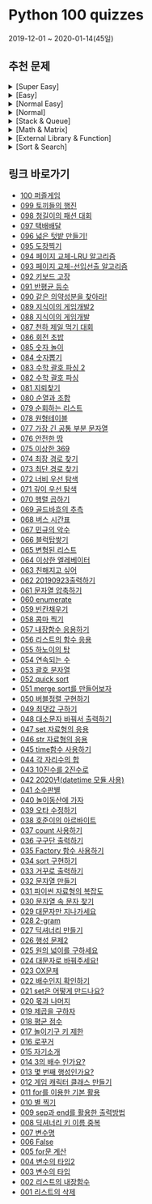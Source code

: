 # Python 100 quizzes

2019-12-01 ~ 2020-01-14(45일)

## 추천 문제

<details>
<summary>[Super Easy]</summary>

- [009 출력 방법](File/009_sep과_end를_활용한_출력방법.md)
- [015 출력 방법2](File/015_자기소개.md)
- [001 리스트 삭제](File/001_리스트의_삭제.md)
- [002 리스트 삽입](File/002_리스트의_내장함수.md)
- [018 리스트 평균 구하기](File/018_평균_점수.md)
- [013 리스트 불러오기](File/013_몇_번째_행성인가요.md)
- [025 함수 만들기](File/025_원의_넓이를_구하세요.md)
- [011 1~100까지 더하기](File/011_for를_이용한_기본_활용.md)

</details>

<details>
<summary>[Easy]</summary>

- [010 별 출력하기](File/010_별_찍기.md)
- [012 클래스 만들기](File/012_게임_캐릭터_클래스_만들기.md)
- [016 문자열 거꾸로 만들기](File/016_로꾸거.md)
- [028 문자열 나눠서 출력하기](File/028_2-gram.md)
- [030 문자열 안에서 문자 찾기](File/030_문자열_속_문자_찾기.md)
- [026 리스트 매치하기](File/026_행성_문제2.md)
- [027 두 리스트로 딕셔너리 만들기](File/027_딕셔너리_만들기.md)
- [035 내부 함수 원리](File/035_Factory_함수_사용하기.md)

</details>

<details>
<summary>[Normal Easy]</summary>

- [037 리스트에서 최대 빈도수 출력](File/037_count_사용하기.md)
- [038 리스트에서 순위 출력](File/038_호준이의_아르바이트.md)
- [040 리스트에서 순서대로 뽑기](File/040_놀이동산에_가자.md)
- [046 숫자 펼쳐서 합하기](File/046_str_자료형의_응용.md)
- [055 하노이의 탑](File/055_하노이의_탑.md)
- [056 딕셔너리 조작](File/056_리스트의_함수_응용.md)
- [059 빈칸채우기](File/059_빈칸채우기.md)
- [061 문자열 탐색](File/061_문자열_압축하기.md)
- [091 리스트 탐색](File/091_반평균_등수.md)
- [090 리스트 탐색2](File/090_같은_의약성분을_찾아라!.md)
- [087 리스트를 딕셔너리로 순위](File/087_천하_제일_먹기_대회.md)

</details>

<details>
<summary>[Normal]</summary>

- [064 이상한 엘레베이터](File/064_이상한_엘레베이터.md)
- [066 블럭탑쌓기](File/066_블럭탑쌓기.md)
- [067 민규의 악수](File/067_민규의_악수.md)
- [068 버스 시간표](File/068_버스_시간표.md)
- [075 이상한 369](File/075_이상한_369.md)
- [078 원형테이블](File/078_원형테이블.md)
- [085 숫자 놀이](File/085_숫자_놀이.md)
- [086 회전 초밥](File/086_회전_초밥.md)
- [099 토끼들의 행진](File/099_토끼들의_행진.md)
- [097 택배배달](File/097_택배배달.md)

</details>

<details>
<summary>[Stack & Queue]</summary>

- [053 스택(괄호 문제)](File/053_괄호_문자열.md)
- [082 괄호](File/082_수학_괄호_파싱.md)
- [083 괄호](File/083_수학_괄호_파싱_2.md)

---

- [093 큐(페이지 교체 문제)](File/093_페이지교체-선입선출_알고리즘.md),
- [094 큐 활용 LRU 알고리즘(페이지 교체 문제)](File/094_페이지_교체-LRU_알고리즘.md)

</details>

<details>
<summary>[Math & Matrix]</summary>

- [041 소수판별](File/041_소수판별.md)
- [043 2진법](File/043_10진수를_2진수로.md)
- [045 time 함수 시간 계산하기](File/045_time함수_사용하기.md)
- [069 골드바흐의 추측](File/069_골드바흐의_추측.md)
- [077 가장 긴 공통 부분 문자열](File/077_가장_긴_공통_부분_문자열.md)
- [080 조합](File/080_순열과_조합.md)
- [084 순열](File/084_숫자뽑기.md)

---

- [070 행렬 곱하기](File/070_행렬_곱하기.md)
- [076 행렬 탐색](File/076_안전한_땅.md)
- [081 행렬 탐색](File/081_지뢰찾기.md)
- [088 행렬 새로 만들기](File/088_지식이의_게임개발.md)
- [089 행렬 특정 점 이동](File/089_지식이의_게임개발2.md)
- [095 행렬 회전](File/095_도장찍기.md)
- [096 행렬 구역 설정](File/096_넓은_텃밭_만들기!.md)
- [100 퍼즐게임](File/100_퍼즐게임.md)

</details>

<details>
<summary>[External Library & Function]</summary>

- [037 리스트에서 최대 빈도수 출력(Counter)](File/037_count_사용하기.md)
- [042 요일 맞추기(datetime)](File/042_2020년(datetime_모듈_사용).md)
- [045 시간 계산하기(time 함수)](File/045_time함수_사용하기.md)
- [058 문자열 ,분리(format 함수)](File/058_콤마_찍기.md)
- [092 CSV파일 불러오기(os, csv)](File/092_키보드_고장.md)
- [098 문자열을 리스트로(re)](File/098_청길이의_패션_대회.md)

</details>

<details>
<summary>[Sort & Search]</summary>

- [050 bubble sort](File/050_버블정렬_구현하기.md)
- [051 merge sort](File/051_merge_sort를_만들어보자.md)
- [052 quick sort](File/052_quick_sort.md)

---

- [071 DFS](File/071_깊이_우선_탐색.md)
- [072 BFS](File/072_너비_우선_탐색.md)
- [073 최단 경로 찾기](File/073_최단_경로_찾기.md)
- [074 최장 경로 찾기](File/074_최장_경로_찾기.md)

</details> 

## 링크 바로가기 
- [100 퍼즐게임](File/100_퍼즐게임.md)
- [099 토끼들의 행진](File/099_토끼들의_행진.md)
- [098 청길이의 패션 대회](File/098_청길이의_패션_대회.md)
- [097 택배배달](File/097_택배배달.md)
- [096 넓은 텃밭 만들기!](File/096_넓은_텃밭_만들기!.md)
- [095 도장찍기](File/095_도장찍기.md)
- [094 페이지 교체-LRU 알고리즘](File/094_페이지_교체-LRU_알고리즘.md)
- [093 페이지 교체-선입선출 알고리즘](File/093_페이지교체-선입선출_알고리즘.md)
- [092 키보드 고장](File/092_키보드_고장.md)
- [091 반평균 등수](File/091_반평균_등수.md)
- [090 같은 의약성분을 찾아라!](File/090_같은_의약성분을_찾아라!.md)
- [089 지식이의 게임개발2](File/089_지식이의_게임개발2.md)
- [088 지식이의 게임개발](File/088_지식이의_게임개발.md)
- [087 천하 제일 먹기 대회](File/087_천하_제일_먹기_대회.md)
- [086 회전 초밥](File/086_회전_초밥.md)
- [085 숫자 놀이](File/085_숫자_놀이.md)
- [084 숫자뽑기](File/084_숫자뽑기.md)
- [083 수학 괄호 파싱 2](File/083_수학_괄호_파싱_2.md)
- [082 수학 괄호 파싱](File/082_수학_괄호_파싱.md)
- [081 지뢰찾기](File/081_지뢰찾기.md)
- [080 순열과 조합](File/080_순열과_조합.md)
- [079 순회하는 리스트](File/079_순회하는_리스트.md)
- [078 원형테이블](File/078_원형테이블.md)
- [077 가장 긴 공통 부분 문자열](File/077_가장_긴_공통_부분_문자열.md)
- [076 안전한 땅](File/076_안전한_땅.md)
- [075 이상한 369](File/075_이상한_369.md)
- [074 최장 경로 찾기](File/074_최장_경로_찾기.md)
- [073 최단 경로 찾기](File/073_최단_경로_찾기.md)
- [072 너비 우선 탐색](File/072_너비_우선_탐색.md)
- [071 깊이 우선 탐색](File/071_깊이_우선_탐색.md)
- [070 행렬 곱하기](File/070_행렬_곱하기.md)
- [069 골드바흐의 추측](File/069_골드바흐의_추측.md)
- [068 버스 시간표](File/068_버스_시간표.md)
- [067 민규의 악수](File/067_민규의_악수.md)
- [066 블럭탑쌓기](File/066_블럭탑쌓기.md)
- [065 변형된 리스트](File/065_변형된_리스트.md)
- [064 이상한 엘레베이터](File/064_이상한_엘레베이터.md)
- [063 친해지고 싶어](File/063_친해지고_싶어.md)
- [062 20190923출력하기](File/062_20190923출력하기.md)
- [061 문자열 압축하기](File/061_문자열_압축하기.md)
- [060 enumerate](File/060_enumerate.md)
- [059 빈칸채우기](File/059_빈칸채우기.md)
- [058 콤마 찍기](File/058_콤마_찍기.md)
- [057 내장함수 응용하기](File/057_내장함수_응용하기.md)
- [056 리스트의 함수 응용](File/056_리스트의_함수_응용.md)
- [055 하노이의 탑](File/055_하노이의_탑.md)
- [054 연속되는 수](File/054_연속되는_수.md)
- [053 괄호 문자열](File/053_괄호_문자열.md)
- [052 quick sort](File/052_quick_sort.md)
- [051 merge sort를 만들어보자](File/051_merge_sort를_만들어보자.md)
- [050 버블정렬 구현하기](File/050_버블정렬_구현하기.md)
- [049 최댓값 구하기](File/049_최댓값_구하기.md)
- [048 대소문자 바꿔서 출력하기](File/048_대소문자_바꿔서_출력하기.md)
- [047 set 자료형의 응용](File/047_set_자료형의_응용.md)
- [046 str 자료형의 응용](File/046_str_자료형의_응용.md)
- [045 time함수 사용하기](File/045_time함수_사용하기.md)
- [044 각 자리수의 합](File/044_각_자리수의_합.md)
- [043 10진수를 2진수로](File/043_10진수를_2진수로.md)
- [042 2020년(datetime 모듈 사용)](File/042_2020년(datetime_모듈_사용).md)
- [041 소수판별](File/041_소수판별.md)
- [040 놀이동산에 가자](File/040_놀이동산에_가자.md)
- [039 오타 수정하기](File/039_오타_수정하기.md)
- [038 호준이의 아르바이트](File/038_호준이의_아르바이트.md)
- [037 count 사용하기](File/037_count_사용하기.md)
- [036 구구단 출력하기](File/036_구구단_출력하기.md)
- [035 Factory 함수 사용하기](File/035_Factory_함수_사용하기.md)
- [034 sort 구현하기](File/034_sort_구현하기.md)
- [033 거꾸로 출력하기](File/033_거꾸로_출력하기.md)
- [032 문자열 만들기](File/032_문자열_만들기.md)
- [031 파이썬 자료형의 복잡도](File/031_파이썬_자료형의_복잡도.md)
- [030 문자열 속 문자 찾기](File/030_문자열_속_문자_찾기.md)
- [029 대문자만 지나가세요](File/029_대문자만_지나가세요.md)
- [028 2-gram](File/028_2-gram.md)
- [027 딕셔너리 만들기](File/027_딕셔너리_만들기.md)
- [026 행성 문제2](File/026_행성_문제2.md)
- [025 원의 넓이를 구하세요](File/025_원의_넓이를_구하세요.md)
- [024 대문자로 바꿔주세요!](File/024_대문자로_바꿔주세요!.md)
- [023 OX문제](File/023_OX문제.md)
- [022 배수인지 확인하기](File/022_배수인지_확인하기.md)
- [021 set은 어떻게 만드나요?](File/021_set은_어떻게_만드나요.md)
- [020 몫과 나머지](File/020_몫과_나머지.md)
- [019 제곱을 구하자](File/019_제곱을_구하자.md)
- [018 평균 점수](File/018_평균_점수.md)
- [017 놀이기구 키 제한](File/017_놀이기구_키_제한.md)
- [016 로꾸거](File/016_로꾸거.md)
- [015 자기소개](File/015_자기소개.md)
- [014 3의 배수 인가요?](File/014_3의_배수_인가요.md)
- [013 몇 번째 행성인가요?](File/013_몇_번째_행성인가요.md)
- [012 게임 캐릭터 클래스 만들기](File/012_게임_캐릭터_클래스_만들기.md)
- [011 for를 이용한 기본 활용](File/011_for를_이용한_기본_활용.md)
- [010 별 찍기](File/010_별_찍기.md)
- [009 sep과 end를 활용한 출력방법](File/009_sep과_end를_활용한_출력방법.md)
- [008 딕셔너리 키 이름 중복](File/008_딕셔너리_키_이름_중복.md)
- [007 변수명](File/007_변수명.md)
- [006 False](File/006_False.md)
- [005 for문 계산](File/005_for문_계산.md)
- [004 변수의 타입2](File/004_변수의_타입2.md)
- [003 변수의 타입](File/003_변수의_타입.md)
- [002 리스트의 내장함수](File/002_리스트의_내장함수.md)
- [001 리스트의 삭제](File/001_리스트의_삭제.md)